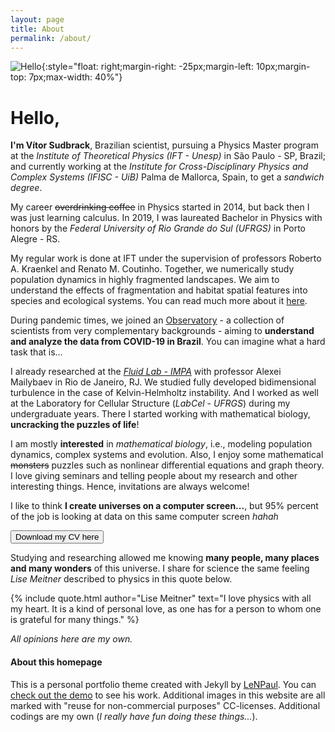 ```yaml
---
layout: page
title: About
permalink: /about/
---
```


![Hello](../assets/img/projects/about/myperfil.jpg){:style="float: right;margin-right: -25px;margin-left: 10px;margin-top: 7px;max-width: 40%"}


# Hello,

**I'm Vítor Sudbrack**, Brazilian scientist, pursuing a Physics Master program at the *Institute of Theoretical Physics (IFT - Unesp)* in São Paulo - SP, Brazil; and currently working at the *Institute for Cross-Disciplinary Physics and Complex Systems (IFISC - UiB)* Palma de Mallorca, Spain, to get a *sandwich degree*.

My career ~~overdrinking coffee~~ in Physics started in 2014, but back then I was just learning calculus. In 2019, I was laureated Bachelor in Physics with honors by the *Federal University of Rio Grande do Sul (UFRGS)* in Porto Alegre - RS.

My regular work is done at IFT under the supervision of professors Roberto A. Kraenkel and Renato M. Coutinho. Together, we numerically study population dynamics in highly fragmented landscapes. We aim to understand the effects of fragmentation and habitat spatial features into species and ecological systems. You can read much more about it [here](/projects/frag.html). 

During pandemic times, we joined an [Observatory](https://covid19br.github.io) - a collection of scientists from very complementary backgrounds - aiming to **understand and analyze the data from COVID-19 in Brazil**. You can imagine what a hard task that is...	

I already researched at the *[Fluid Lab - IMPA](http://fluid.impa.br/Home)* with professor Alexei Mailybaev in Rio de Janeiro, RJ. We studied fully developed bidimensional turbulence in the case of Kelvin-Helmholtz instability. And I worked as well at the Laboratory for Cellular Structure (*LabCel - UFRGS*) during my undergraduate years. There I started working with mathematical biology, **uncracking the puzzles of life**!

I am mostly **interested** in *mathematical biology*, i.e., modeling population dynamics, complex systems and evolution. Also, I enjoy some mathematical ~~monsters~~ puzzles such as nonlinear differential equations and graph theory. I love giving seminars and telling people about my research and other interesting things. Hence, invitations are always welcome!

I like to think **I create universes on a computer screen...**, but 95% percent of the job is looking at data on this same computer screen *hahah* 

<div>
<a href="../assets/docs/projects/about/cv.pdf">
<button type="button" class="btn">Download my CV here</button>
</a>
</div>

Studying and researching allowed me knowing **many people, many places and many wonders** of this universe. I share for science the same feeling *Lise Meitner* described to physics in this quote below.

{% include quote.html author="Lise Meitner" text="I love physics with all my heart.
It is a kind of personal love, as one has for a person to whom one is grateful for many things." %}

*All opinions here are my own.*




<!--## Places

{% include image.html url="/assets/docs/projects/mathbio/slidesDDNetworks.pdf" image="projects/mathbio/slides.jpg" text="IFISC - UiB (2020)" %}
{% include image.html url="/assets/docs/projects/mathbio/slidesDDNetworks.pdf" image="projects/mathbio/slides.jpg" text="IFT - Unesp (2019)" %}
{% include image.html url="/assets/docs/projects/mathbio/slidesDDNetworks.pdf" image="projects/mathbio/slides.jpg" text="Fluid - IMPA (2019)" %}
{% include image.html url="/assets/docs/projects/mathbio/slidesDDNetworks.pdf" image="projects/mathbio/slides.jpg" text="IF - UFRGS (2014)" %} -->

#### About this homepage

This is a personal portfolio theme created with Jekyll by [LeNPaul](https://github.com/LeNPaul). You can [check out the demo](lenpaul.github.io/portfolio-jekyll-theme/) to see his work. Additional images in this website are all marked with "reuse for non-commercial purposes" CC-licenses. Additional codings are my own (*I really have fun doing these things...*).

